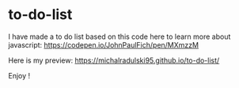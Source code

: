 # to-do-list

I have made a to do list based on this code here to learn more about javascript: https://codepen.io/JohnPaulFich/pen/MXmzzM

Here is my preview: https://michalradulski95.github.io/to-do-list/

Enjoy !
